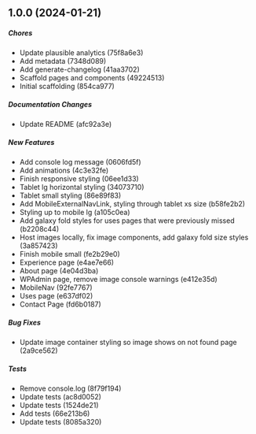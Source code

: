 ## 1.0.0 (2024-01-21)

##### Chores

*  Update plausible analytics (75f8a6e3)
*  Add metadata (7348d089)
*  Add generate-changelog (41aa3702)
*  Scaffold pages and components (49224513)
*  Initial scaffolding (854ca977)

##### Documentation Changes

*  Update README (afc92a3e)

##### New Features

*  Add console log message (0606fd5f)
*  Add animations (4c3e32fe)
*  Finish responsive styling (06ee1d33)
*  Tablet lg horizontal styling (34073710)
*  Tablet small styling (86e89f83)
*  Add MobileExternalNavLink, styling through tablet xs size (b58fe2b2)
*  Styling up to mobile lg (a105c0ea)
*  Add galaxy fold styles for uses pages that were previously missed (b2208c44)
*  Host images locally, fix image components, add galaxy fold size styles (3a857423)
*  Finish mobile small (fe2b29e0)
*  Experience page (e4ae7e66)
*  About page (4e04d3ba)
*  WPAdmin page, remove image console warnings (e412e35d)
*  MobileNav (92fe7767)
*  Uses page (e637df02)
*  Contact Page (fd6b0187)

##### Bug Fixes

*  Update image container styling so image shows on not found page (2a9ce562)

##### Tests

*  Remove console.log (8f79f194)
*  Update tests (ac8d0052)
*  Update tests (1524de21)
*  Add tests (66e213b6)
*  Update tests (8085a320)

